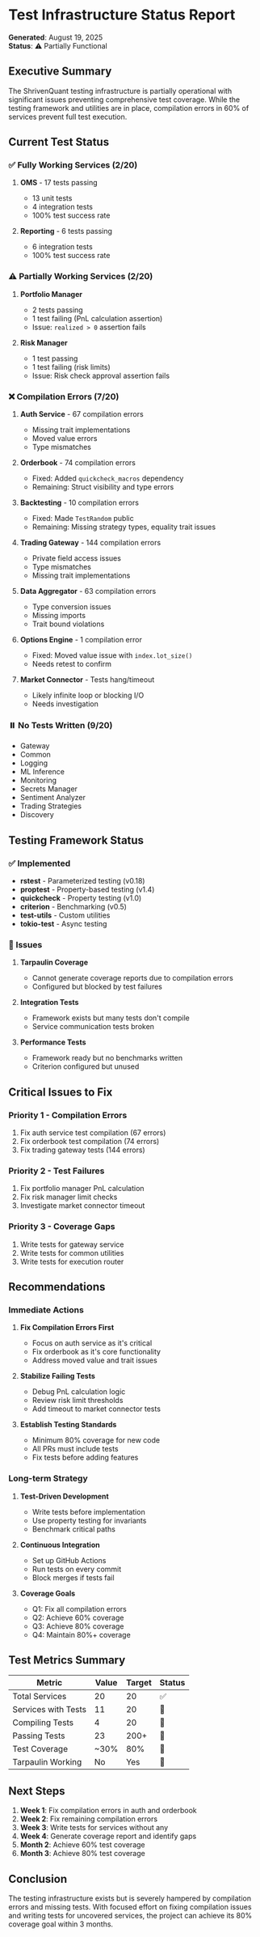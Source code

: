 # Test Infrastructure Status Report

**Generated**: August 19, 2025  
**Status**: ⚠️ Partially Functional

## Executive Summary

The ShrivenQuant testing infrastructure is partially operational with significant issues preventing comprehensive test coverage. While the testing framework and utilities are in place, compilation errors in 60% of services prevent full test execution.

## Current Test Status

### ✅ Fully Working Services (2/20)
1. **OMS** - 17 tests passing
   - 13 unit tests
   - 4 integration tests
   - 100% test success rate

2. **Reporting** - 6 tests passing
   - 6 integration tests
   - 100% test success rate

### ⚠️ Partially Working Services (2/20)
1. **Portfolio Manager**
   - 2 tests passing
   - 1 test failing (PnL calculation assertion)
   - Issue: `realized > 0` assertion fails

2. **Risk Manager**
   - 1 test passing
   - 1 test failing (risk limits)
   - Issue: Risk check approval assertion fails

### ❌ Compilation Errors (7/20)
1. **Auth Service** - 67 compilation errors
   - Missing trait implementations
   - Moved value errors
   - Type mismatches

2. **Orderbook** - 74 compilation errors
   - Fixed: Added `quickcheck_macros` dependency
   - Remaining: Struct visibility and type errors

3. **Backtesting** - 10 compilation errors
   - Fixed: Made `TestRandom` public
   - Remaining: Missing strategy types, equality trait issues

4. **Trading Gateway** - 144 compilation errors
   - Private field access issues
   - Type mismatches
   - Missing trait implementations

5. **Data Aggregator** - 63 compilation errors
   - Type conversion issues
   - Missing imports
   - Trait bound violations

6. **Options Engine** - 1 compilation error
   - Fixed: Moved value issue with `index.lot_size()`
   - Needs retest to confirm

7. **Market Connector** - Tests hang/timeout
   - Likely infinite loop or blocking I/O
   - Needs investigation

### ⏸️ No Tests Written (9/20)
- Gateway
- Common
- Logging
- ML Inference
- Monitoring
- Secrets Manager
- Sentiment Analyzer
- Trading Strategies
- Discovery

## Testing Framework Status

### ✅ Implemented
- **rstest** - Parameterized testing (v0.18)
- **proptest** - Property-based testing (v1.4)
- **quickcheck** - Property testing (v1.0)
- **criterion** - Benchmarking (v0.5)
- **test-utils** - Custom utilities
- **tokio-test** - Async testing

### 🔴 Issues
1. **Tarpaulin Coverage**
   - Cannot generate coverage reports due to compilation errors
   - Configured but blocked by test failures

2. **Integration Tests**
   - Framework exists but many tests don't compile
   - Service communication tests broken

3. **Performance Tests**
   - Framework ready but no benchmarks written
   - Criterion configured but unused

## Critical Issues to Fix

### Priority 1 - Compilation Errors
1. Fix auth service test compilation (67 errors)
2. Fix orderbook test compilation (74 errors)
3. Fix trading gateway tests (144 errors)

### Priority 2 - Test Failures
1. Fix portfolio manager PnL calculation
2. Fix risk manager limit checks
3. Investigate market connector timeout

### Priority 3 - Coverage Gaps
1. Write tests for gateway service
2. Write tests for common utilities
3. Write tests for execution router

## Recommendations

### Immediate Actions
1. **Fix Compilation Errors First**
   - Focus on auth service as it's critical
   - Fix orderbook as it's core functionality
   - Address moved value and trait issues

2. **Stabilize Failing Tests**
   - Debug PnL calculation logic
   - Review risk limit thresholds
   - Add timeout to market connector tests

3. **Establish Testing Standards**
   - Minimum 80% coverage for new code
   - All PRs must include tests
   - Fix tests before adding features

### Long-term Strategy
1. **Test-Driven Development**
   - Write tests before implementation
   - Use property testing for invariants
   - Benchmark critical paths

2. **Continuous Integration**
   - Set up GitHub Actions
   - Run tests on every commit
   - Block merges if tests fail

3. **Coverage Goals**
   - Q1: Fix all compilation errors
   - Q2: Achieve 60% coverage
   - Q3: Achieve 80% coverage
   - Q4: Maintain 80%+ coverage

## Test Metrics Summary

| Metric | Value | Target | Status |
|--------|-------|--------|--------|
| Total Services | 20 | 20 | ✅ |
| Services with Tests | 11 | 20 | 🔴 |
| Compiling Tests | 4 | 20 | 🔴 |
| Passing Tests | 23 | 200+ | 🔴 |
| Test Coverage | ~30% | 80% | 🔴 |
| Tarpaulin Working | No | Yes | 🔴 |

## Next Steps

1. **Week 1**: Fix compilation errors in auth and orderbook
2. **Week 2**: Fix remaining compilation errors
3. **Week 3**: Write tests for services without any
4. **Week 4**: Generate coverage report and identify gaps
5. **Month 2**: Achieve 60% test coverage
6. **Month 3**: Achieve 80% test coverage

## Conclusion

The testing infrastructure exists but is severely hampered by compilation errors and missing tests. With focused effort on fixing compilation issues and writing tests for uncovered services, the project can achieve its 80% coverage goal within 3 months.